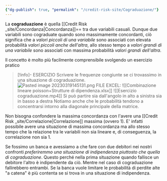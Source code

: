 ```yaml
---
{"dg-publish": true, "permalink": "/credit-risk-site/Cograduazione/"}
---
```






La **cograduazione**  è quella [[Credit Risk _site/Concordanza\|Concordanza]]== tra due variabili casuali.
Dunque due variabili sono cograduate quando sono massimamente concordanti, ciò significa che a *valori piccoli di una variabile* sono associati con elevata probabilità *valori piccoli anche dell'altra*, allo stesso tempo a *valori grandi di una variabile* sono associati con massima probabilità *valori grandi dell'altra*.

Il concetto è molto più facilmente comprensibile svolgendo un esercizio pratico

> [!info]- ESERCIZIO
> Scrivere le frequenze congiunte se ci trovassimo in una situazione di cograduazione.
> ![Pasted image 20230319145131.png](/img/user/Credit%20Risk%20_site/allegati/Pasted%20image%2020230319145131.png)
> FILE EXCEL: ![[Combinazione lineare poisson+Strutture di dipendenza.xlsx]]
> ![[Esercizio cograduazione.mp4]]
> Si può partire sia dall'angolo in alto a sinistra sia in basso a destra
> Notiamo anche che le probabilità tendono a concentrarsi intorno alla diagonale principale della matrice.

Non bisogna confondere la massima concordanza con l'avere una [[Credit Risk _site/Correlazione\|Correlazione]] massima (ovvero 1).
E' infatti possibile avere una situazione di massima concordanza ma allo stesso tempo che la relazione tra le variabili non sia lineare e, di conseguenza, la correlazione non sia 1.
<style> .container {font-family: sans-serif; text-align: center;} .button-wrapper button {z-index: 1;height: 40px; width: 100px; margin: 10px;padding: 5px;} .excalidraw .App-menu_top .buttonList { display: flex;} .excalidraw-wrapper { height: 800px; margin: 50px; position: relative;} :root[dir="ltr"] .excalidraw .layer-ui__wrapper .zen-mode-transition.App-menu_bottom--transition-left {transform: none;} </style><script src="https://cdn.jsdelivr.net/npm/react@17/umd/react.production.min.js"></script><script src="https://cdn.jsdelivr.net/npm/react-dom@17/umd/react-dom.production.min.js"></script><script type="text/javascript" src="https://cdn.jsdelivr.net/npm/@excalidraw/excalidraw@0/dist/excalidraw.production.min.js"></script><div id="Cograduazione_2023-03-19_1521.34.excalidraw.md1"></div><script>(function(){const InitialData={"type":"excalidraw","version":2,"source":"https://excalidraw.com","elements":[{"id":"k_50CY-65XRVFd-KovcUE","type":"image","x":-391.16988787604765,"y":-189.52864837646484,"width":522.0194174757281,"height":312,"angle":0,"strokeColor":"transparent","backgroundColor":"transparent","fillStyle":"hachure","strokeWidth":1,"strokeStyle":"solid","roughness":1,"opacity":100,"groupIds":[],"roundness":null,"seed":1859910983,"version":51,"versionNonce":2006026825,"isDeleted":false,"boundElements":null,"updated":1679236008955,"link":null,"locked":false,"status":"pending","fileId":"b415496e4192feada4b7e85ca2766b46d9ad1890","scale":[1,1]},{"id":"zuu3Mhab","type":"text","x":143.64402008056618,"y":-177.7042465209961,"width":441.0855132781708,"height":108.08055623372395,"angle":0,"strokeColor":"#000000","backgroundColor":"transparent","fillStyle":"hachure","strokeWidth":1,"strokeStyle":"solid","roughness":1,"opacity":100,"groupIds":[],"roundness":null,"seed":2013792679,"version":115,"versionNonce":215037097,"isDeleted":false,"boundElements":null,"updated":1679236053437,"link":null,"locked":false,"text":"Abbiamo una situazione di\ncograduazione, ovvero massima\nconcordanza tra le variabili","rawText":"Abbiamo una situazione di\ncograduazione, ovvero massima\nconcordanza tra le variabili","fontSize":29.210961144249723,"fontFamily":1,"textAlign":"left","verticalAlign":"top","baseline":97.08055623372395,"containerId":null,"originalText":"Abbiamo una situazione di\ncograduazione, ovvero massima\nconcordanza tra le variabili"},{"id":"1RRupWOO","type":"text","x":-394.3412399291992,"y":194.98560333251964,"width":1291.4308837890624,"height":68.25744628906251,"angle":0,"strokeColor":"#000000","backgroundColor":"transparent","fillStyle":"hachure","strokeWidth":1,"strokeStyle":"solid","roughness":1,"opacity":100,"groupIds":[],"roundness":null,"seed":1272311143,"version":229,"versionNonce":1042439783,"isDeleted":false,"boundElements":null,"updated":1679236067717,"link":null,"locked":false,"text":"Però in base al valori assunti da X e Y notiamo che, in una situazione di massima concordanza,\nla correlazione può essere perfettamente lineare (e quindi uguale ad 1) oppure di tipo diverso","rawText":"Però in base al valori assunti da X e Y notiamo che, in una situazione di massima concordanza,\nla correlazione può essere perfettamente lineare (e quindi uguale ad 1) oppure di tipo diverso","fontSize":27.30297851562501,"fontFamily":1,"textAlign":"left","verticalAlign":"top","baseline":58.257446289062514,"containerId":null,"originalText":"Però in base al valori assunti da X e Y notiamo che, in una situazione di massima concordanza,\nla correlazione può essere perfettamente lineare (e quindi uguale ad 1) oppure di tipo diverso"},{"id":"Sv7h7bh9Ikb9nMAN9vfhC","type":"image","x":-397.85641427897724,"y":302.5080032348633,"width":418.16859332846207,"height":258.56509996733195,"angle":0,"strokeColor":"transparent","backgroundColor":"transparent","fillStyle":"hachure","strokeWidth":1,"strokeStyle":"solid","roughness":1,"opacity":100,"groupIds":[],"roundness":null,"seed":624389607,"version":120,"versionNonce":2098442185,"isDeleted":false,"boundElements":null,"updated":1679236060986,"link":null,"locked":false,"status":"pending","fileId":"3b788c1c6eacf6eab6e3f9bbd074a9fd86a2c684","scale":[1,1]},{"id":"ROM6gFahiWbWnoCjmgDqb","type":"ellipse","x":-295.7046941121422,"y":293.4053929646808,"width":222.7404785156251,"height":42.60060628255223,"angle":0,"strokeColor":"#5c940d","backgroundColor":"transparent","fillStyle":"hachure","strokeWidth":2,"strokeStyle":"solid","roughness":1,"opacity":100,"groupIds":[],"roundness":{"type":2},"seed":1611489961,"version":107,"versionNonce":1394003271,"isDeleted":false,"boundElements":null,"updated":1679236060986,"link":null,"locked":false},{"id":"pUqvCb_3CnlOl2izc9ouj","type":"image","x":98.0904396320214,"y":317.11047108968114,"width":404.6142960471668,"height":249.65562947591147,"angle":0,"strokeColor":"transparent","backgroundColor":"transparent","fillStyle":"hachure","strokeWidth":2,"strokeStyle":"solid","roughness":1,"opacity":100,"groupIds":[],"roundness":null,"seed":1496801641,"version":257,"versionNonce":679268009,"isDeleted":false,"boundElements":null,"updated":1679236060986,"link":null,"locked":false,"status":"pending","fileId":"325fbc4355916f91b6731b46387cb26198693b17","scale":[1,1]},{"type":"ellipse","version":158,"versionNonce":1165724775,"isDeleted":false,"id":"X9LybEq6gJLAR4D6XJSmf","fillStyle":"hachure","strokeWidth":2,"strokeStyle":"solid","roughness":1,"opacity":100,"angle":0,"x":190.01572418212902,"y":311.7529169718424,"strokeColor":"#a61e4d","backgroundColor":"transparent","width":222.7404785156251,"height":42.60060628255223,"seed":1635043431,"groupIds":[],"roundness":{"type":2},"boundElements":null,"updated":1679236060986,"link":null,"locked":false},{"id":"0ijAFThet6TisoXkPWOhf","type":"image","x":-252.24737594474072,"y":616.6874974568685,"width":619.9294930917247,"height":392.06351725260424,"angle":0,"strokeColor":"transparent","backgroundColor":"transparent","fillStyle":"hachure","strokeWidth":2,"strokeStyle":"solid","roughness":1,"opacity":100,"groupIds":[],"roundness":null,"seed":1225366985,"version":150,"versionNonce":186585481,"isDeleted":false,"boundElements":null,"updated":1679236060986,"link":null,"locked":false,"status":"pending","fileId":"0eab01161f6fdd1660cde85916a8ca4d8cbfbacf","scale":[1,1]},{"id":"cAsOI1OMMre133H3AOvx2","type":"image","x":-270.691908202338,"y":554.5692825317385,"width":753.7020486231008,"height":505.259521484375,"angle":0,"strokeColor":"transparent","backgroundColor":"transparent","fillStyle":"hachure","strokeWidth":2,"strokeStyle":"solid","roughness":1,"opacity":100,"groupIds":[],"roundness":null,"seed":199955879,"version":33,"versionNonce":1610538023,"isDeleted":true,"boundElements":null,"updated":1679236008955,"link":null,"locked":false,"status":"pending","fileId":"23b4aad7b2f76ffb4643b5724fc9300534406454","scale":[1,1]}],"appState":{"theme":"light","viewBackgroundColor":"#ffffff","currentItemStrokeColor":"#000000","currentItemBackgroundColor":"transparent","currentItemFillStyle":"hachure","currentItemStrokeWidth":2,"currentItemStrokeStyle":"solid","currentItemRoughness":1,"currentItemOpacity":100,"currentItemFontFamily":1,"currentItemFontSize":20,"currentItemTextAlign":"left","currentItemStartArrowhead":null,"currentItemEndArrowhead":"arrow","scrollX":1214.433191935222,"scrollY":356.66439310709677,"zoom":{"value":0.5999999999999996},"currentItemRoundness":"round","gridSize":null,"colorPalette":{}},"files":{}};InitialData.scrollToContent=true;App=()=>{const e=React.useRef(null),t=React.useRef(null),[n,i]=React.useState({width:void 0,height:void 0});return React.useEffect(()=>{i({width:t.current.getBoundingClientRect().width,height:t.current.getBoundingClientRect().height});const e=()=>{i({width:t.current.getBoundingClientRect().width,height:t.current.getBoundingClientRect().height})};return window.addEventListener("resize",e),()=>window.removeEventListener("resize",e)},[t]),React.createElement(React.Fragment,null,React.createElement("div",{className:"excalidraw-wrapper",ref:t},React.createElement(ExcalidrawLib.Excalidraw,{ref:e,width:n.width,height:n.height,initialData:InitialData,viewModeEnabled:!0,zenModeEnabled:!0,gridModeEnabled:!1})))},excalidrawWrapper=document.getElementById("Cograduazione_2023-03-19_1521.34.excalidraw.md1");ReactDOM.render(React.createElement(App),excalidrawWrapper);})();</script>

Se fossimo un banca e avessiamo a che fare con due debitori nei nostri confronti *preferiremmo una situazione di indipendenza piuttosto che quella di cograduazione*.
Questo perché nella prima situazione quando fallisce un debitore l'altro è indipendente da ciò. 
Mentre nel caso di cograduazione fallirebbero entrambi.
Se la banca vuole limitare le probabilità di perdite alte "a catena" è più contenta se si trova in una situazione di indipendenza.


